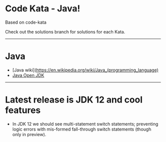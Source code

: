# Code Kata - Java! 

Based on code-kata

Check out the solutions branch for solutions for each Kata.

---

# Java

* [Java wiki](https://en.wikipedia.org/wiki/Java_(programming_language)
* [Java Open JDK](https://openjdk.java.net/)

---

# Latest release is JDK 12 and cool features

* In JDK 12 we should see multi-statement switch statements; preventing logic errors with
mis-formed fall-through switch statements (though only in preview).

